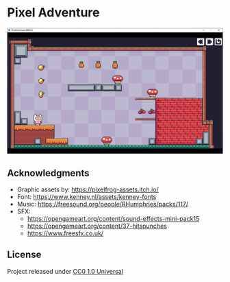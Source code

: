 # Pixel Adventure

<center>
  <a href="https://skaarj1989.github.io/PixelAdventure/PixelAdventure.html">
      <img src="screenshots/01.png" width="640"/>
  </a>
</center>

## Acknowledgments

- Graphic assets by: https://pixelfrog-assets.itch.io/
- Font: https://www.kenney.nl/assets/kenney-fonts
- Music: https://freesound.org/people/RHumphries/packs/117/
- SFX:
  - https://opengameart.org/content/sound-effects-mini-pack15
  - https://opengameart.org/content/37-hitspunches
  - https://www.freesfx.co.uk/

## License

Project released under [CC0 1.0 Universal](LICENSE)
